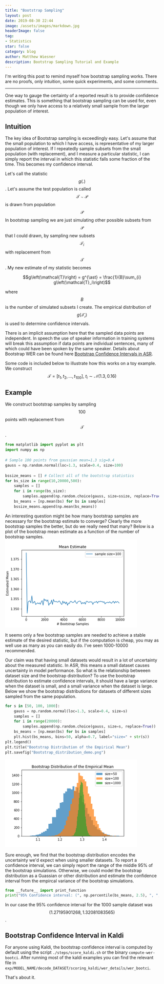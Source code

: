 ```yaml
---
title: "Bootstrap Sampling"
layout: post
date: 2019-08-30 22:44
image: /assets/images/markdown.jpg
headerImage: false
tag:
- Statistics
star: false
category: blog
author: Matthew Wiesner
description: Bootstrap Sampling Tutorial and Example
---
```


I'm writing this post to remind myself how bootstrap sampling works. There are
no proofs, only intuition, some quick experiments, and some comments.

__________________________________________________________________________

One way to gauge the certainty of a reported result is to provide confidence
estimates. This is something that bootstrap sampling can be used for, even
though we only have access to a relatively small sample from the larger
population of interest.

## Intuition
The key idea of Bootstrap sampling is exceedlingly easy. Let's assume that the
small population to which I have access, is representative of my larger
population of interest. If I repeatedly sample subsets from the small population
(with replacement), and I measure a particular statistic, I can simply report
the interval in which this statistic falls some fraction of the time.
This becomes my confidence interval.

Let's call the statistic $$g(.)$$. Let's assume the test population is called
$$\mathcal{T} \sim \mathcal{P}$$ is drawn from population $$\mathcal{P}$$ In 
bootstrap sampling we are just simulating other possible subsets from
$$\mathcal{P}$$ that I could drawn, by sampling new subsets
$$\mathcal{T}_i$$ with replacement from $$\mathcal{T}$$. My new estimate
of my statistic becomes

$$g\left(\mathcal{T}\right) = g^{\ast} = \frac{1}{B}\sum_{i} g\left(\mathcal{T}_i\right)$$

where $$B$$ is the number of simulated subsets I create. The empirical
distribution of $$g\left(\mathcal{T_i}\right)$$ is used to determine confidence
intervals.

There is an implicit assumption here that the sampled data points are
independent. In speech the use of speaker information in training systems will
break this assumption if data points are individual sentences, many of which
could have been spoken by the same speaker. Details about Bootstrap WER can be
found here [Bootstrap Confidence Intervals in ASR][1]. 

Some code is included below to illustrate how this works on a toy example. We
construct $$\mathcal{T} = [t_1, t_2, \ldots, t_{100}], \ t_i \sim \mathcal{N}\left(1.3, 0.16\right)$$ 

## Example

We construct bootstrap samples by sampling $$100$$ points with replacement from
$$\mathcal{T}$$. 

```python
from matplotlib import pyplot as plt
import numpy as np

# Sample 100 points from gaussian mean=1.3 sig=0.4 
gauss = np.random.normal(loc=1.3, scale=0.4, size=100)

bssize_means = [] # Collect all of the bootstrap statistics     
for bs_size in range(10,20000,500):
    samples = []
    for i in range(bs_size):
        samples.append(np.random.choice(gauss, size=ssize, replace=True))
    bs_means = [np.mean(bs) for bs in samples]
    bssize_means.append(np.mean(bs_means))
```
An interesting question might be how many bootstrap samples are necessary for
the bootstrap estimate to converge? Clearly the more bootstrap samples the
better, but do we really need that many? Below is a plot of the bootstrap mean
estimate as a function of the number of bootstrap samples.
![](/bootstrap-sampling/Bootstrap_convergence_demo.png)  

It seems only a few bootstrap samples are needed to achieve a stable estimate of
the desired statistic, but if the computation is cheap, you may as well use as
many as you can easily do. I've seen 1000-10000 recommended. 

Our claim was that having small datasets would result in a lot of uncertainty
about the measured statistic. In ASR, this means a small dataset causes uncertainty
in model performance. So what is the relationship betweeen dataset size and the
bootstrap distribution? To use the bootstrap distribution to estimate confidence
intervals, it should have a large variance when the dataset is small, and a
small variance when the dataset is large. Below we show the bootstrap
distributions for datasets of different sizes sampled from the same population.

```python
for s in [50, 100, 1000]:
    gauss = np.random.normal(loc=1.3, scale=0.4, size=s)
    samples = []
    for i in range(20000):
        samples.append(np.random.choice(gauss, size=s, replace=True))
    bs_means = [np.mean(bs) for bs in samples]
    plt.hist(bs_means, bins=50, alpha=0.7, label="size=" + str(s))
plt.legend()
plt.title("Bootstrap Distribution of the Empirical Mean")
plt.savefig("Bootstrap_distribution_demo.png")
```
![](/bootstrap-sampling/Bootstrap_distribution_demo.png)

Sure enough, we find that the bootstrap distribution encodes the uncertainty
we'd expect when using smaller datasets. To report a confidence interval, we
can simply report the range of the middle 95% of the bootstrap simulations.
Otherwise, we could model the bootstrap distribution as a Guassian or other
distribution and estimate the confidence interval from the empircal variance of
the bootstrap simulations.

```python
from __future__ import print_function
print("95% Confidence interval: (", np.percentile(bs_means, 2.5), ", ", np.percentile(bs_means, 97.5), ")")
```
In our case the 95% confidence interval for the 1000 sample dataset was $$(1.27195901268, 1.32081083565)$$.

## Bootstrap Confidence Interval in Kaldi

For anyone using Kaldi, the bootstrap confidence interval is computed by default
using the script `./steps/score_kaldi.sh` or the binary `compute-wer-bootci`.
After running most of the kaldi examples you can find the relevant file in
`exp/MODEL_NAME/decode_DATASET/scoring_kaldi/wer_details/wer_bootci`.

That's about it.

[1]: http://www-i6.informatik.rwth-aachen.de/PostScript/InterneArbeiten/Bisani_BootstrapEstimatesForConfidenceIntervalsInASRPerformanceEvaluation_ICASSP_2004.pdf 

 
   
